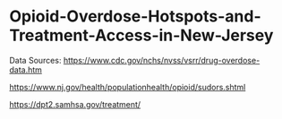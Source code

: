 # Opioid-Overdose-Hotspots-and-Treatment-Access-in-New-Jersey

Data Sources: https://www.cdc.gov/nchs/nvss/vsrr/drug-overdose-data.htm

https://www.nj.gov/health/populationhealth/opioid/sudors.shtml

https://dpt2.samhsa.gov/treatment/
